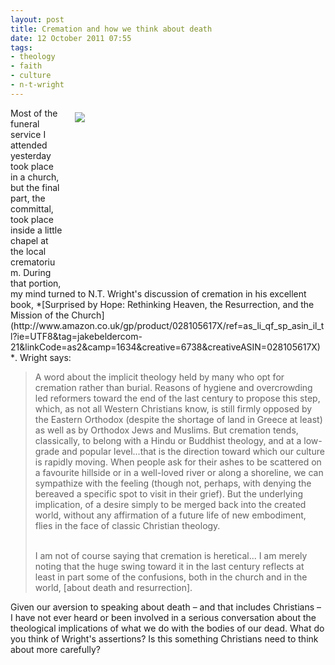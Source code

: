 ```yaml
---
layout: post
title: Cremation and how we think about death
date: 12 October 2011 07:55
tags:
- theology
- faith
- culture
- n-t-wright
---
```

<div style="float: right; margin: 7px 1px 0px 20px; width: 400px; height: 274px;"><img src="https://dl.dropbox.com/u/3897986/Jake%20Blog%20Images/forgotten-grave-stones.jpg" /></div>
Most of the funeral service I attended yesterday took place in a church, but the final part, the committal, took place inside a little chapel at the local crematorium. During that portion, my mind turned to N.T. Wright's discussion of cremation in his excellent book, *[Surprised by Hope: Rethinking Heaven, the Resurrection, and the Mission of the Church](http://www.amazon.co.uk/gp/product/028105617X/ref=as_li_qf_sp_asin_il_tl?ie=UTF8&tag=jakebeldercom-21&linkCode=as2&camp=1634&creative=6738&creativeASIN=028105617X)*. Wright says:

<blockquote>
A word about the implicit theology held by many who opt for cremation rather than burial. Reasons of hygiene and overcrowding led reformers toward the end of the last century to propose this step, which, as not all Western Christians know, is still firmly opposed by the Eastern Orthodox (despite the shortage of land in Greece at least) as well as by Orthodox Jews and Muslims. But cremation tends, classically, to belong with a Hindu or Buddhist theology, and at a low-grade and popular level...that is the direction toward which our culture is rapidly moving. When people ask for their ashes to be scattered on a favourite hillside or in a well-loved river or along a shoreline, we can sympathize with the feeling (though not, perhaps, with denying the bereaved a specific spot to visit in their grief). But the underlying implication, of a desire simply to be merged back into the created world, without any affirmation of a future life of new embodiment, flies in the face of classic Christian theology.<br><br>

I am not of course saying that cremation is heretical... I am merely noting that the huge swing toward it in the last century reflects at least in part some of the confusions, both in the church and in the world, [about death and resurrection].
</blockquote>

Given our aversion to speaking about death – and that includes Christians – I have not ever heard or been involved in a serious conversation about the theological implications of what we do with the bodies of our dead. What do you think of Wright's assertions? Is this something Christians need to think about more carefully?
